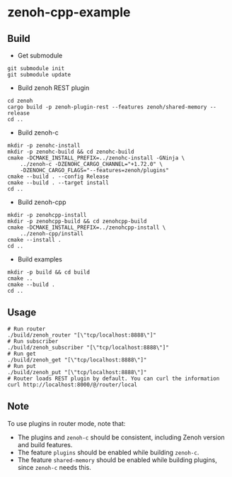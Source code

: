 # zenoh-cpp-example

## Build

* Get submodule

```shell
git submodule init
git submodule update
```

* Build zenoh REST plugin

```shell
cd zenoh
cargo build -p zenoh-plugin-rest --features zenoh/shared-memory --release
cd ..
```

* Build zenoh-c

```shell
mkdir -p zenohc-install
mkdir -p zenohc-build && cd zenohc-build 
cmake -DCMAKE_INSTALL_PREFIX=../zenohc-install -GNinja \
    ../zenoh-c -DZENOHC_CARGO_CHANNEL="+1.72.0" \
    -DZENOHC_CARGO_FLAGS="--features=zenoh/plugins"
cmake --build . --config Release
cmake --build . --target install
cd ..
```

* Build zenoh-cpp

```shell
mkdir -p zenohcpp-install
mkdir -p zenohcpp-build && cd zenohcpp-build
cmake -DCMAKE_INSTALL_PREFIX=../zenohcpp-install \
    ../zenoh-cpp/install
cmake --install .
cd ..
```

* Build examples

```shell
mkdir -p build && cd build
cmake ..
cmake --build .
cd ..
```

## Usage

```shell
# Run router
./build/zenoh_router "[\"tcp/localhost:8888\"]"
# Run subscriber
./build/zenoh_subscriber "[\"tcp/localhost:8888\"]"
# Run get
./build/zenoh_get "[\"tcp/localhost:8888\"]"
# Run put
./build/zenoh_put "[\"tcp/localhost:8888\"]"
# Router loads REST plugin by default. You can curl the information
curl http://localhost:8000/@/router/local
```

## Note

To use plugins in router mode, note that:

* The plugins and `zenoh-c` should be consistent, including Zenoh version and build features.
* The feature `plugins` should be enabled while building `zenoh-c`.
* The feature `shared-memory` should be enabled while building plugins, since `zenoh-c` needs this.
